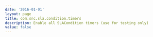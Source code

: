 ```yaml
---
date: '2016-01-01'
layout: page
title: com.snc.sla.condition.timers
description: Enable all SLACondition timers (use for testing only) 
value: false
---
```

